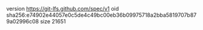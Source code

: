 version https://git-lfs.github.com/spec/v1
oid sha256:e74902e44057e0c5de4c49bc00eb36b09975718a2bba5819707b879a02996c08
size 21651
